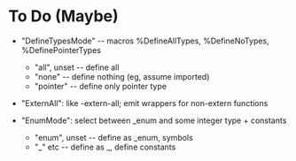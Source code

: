 # To Do (Maybe)

- "DefineTypesMode"  -- macros %DefineAllTypes, %DefineNoTypes, %DefinePointerTypes
  - "all", unset -- define all
  - "none" -- define nothing (eg, assume imported)
  - "pointer" -- define only pointer type

- "ExternAll": like -extern-all; emit wrappers for non-extern functions

- "EnumMode": select between _enum and some integer type + constants
  - "enum", unset -- define as _enum, symbols
  - "_<integertype>" etc -- define as _<integertype>, define constants
